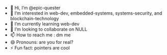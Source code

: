 - 👋 Hi, I’m @epic-quester
- 👀 I’m interested in web-dev, embedded-systems, systems-security, and blockchain-technology
- 🌱 I’m currently learning web-dev
- 💞️ I’m looking to collaborate on NULL
- 📫 How to reach me : dm me
- 😄 Pronouns: are you for real?
- ⚡ Fun fact: pointers are cool

<!---
epic-quester/epic-quester is a ✨ special ✨ repository because its `README.md` (this file) appears on your GitHub profile.
You can click the Preview link to take a look at your changes.
--->

